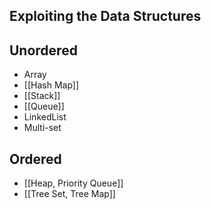 ## Exploiting the Data Structures

## Unordered
* Array
* [[Hash Map]]
* [[Stack]]
* [[Queue]]
* LinkedList
* Multi-set
## Ordered
* [[Heap, Priority Queue]]
* [[Tree Set, Tree Map]]